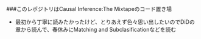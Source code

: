 ###このレポジトリはCausal Inference:The Mixtapeのコード置き場

- 最初から丁寧に読みたかったけど、とりあえず色々思い出したいのでDiDの章から読んで、春休みにMatching and Subclasificationなどを読む






